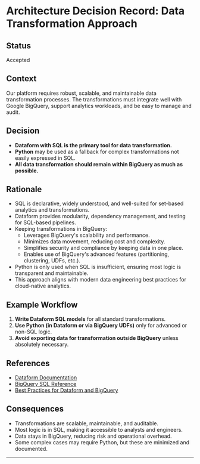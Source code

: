 # Architecture Decision Record: Data Transformation Approach

## Status
Accepted

## Context
Our platform requires robust, scalable, and maintainable data transformation processes. The transformations must integrate well with Google BigQuery, support analytics workloads, and be easy to manage and audit.

## Decision
- **Dataform with SQL is the primary tool for data transformation.**
- **Python** may be used as a fallback for complex transformations not easily expressed in SQL.
- **All data transformation should remain within BigQuery as much as possible.**

## Rationale
- SQL is declarative, widely understood, and well-suited for set-based analytics and transformations.
- Dataform provides modularity, dependency management, and testing for SQL-based pipelines.
- Keeping transformations in BigQuery:
  - Leverages BigQuery's scalability and performance.
  - Minimizes data movement, reducing cost and complexity.
  - Simplifies security and compliance by keeping data in one place.
  - Enables use of BigQuery's advanced features (partitioning, clustering, UDFs, etc.).
- Python is only used when SQL is insufficient, ensuring most logic is transparent and maintainable.
- This approach aligns with modern data engineering best practices for cloud-native analytics.

## Example Workflow
1. **Write Dataform SQL models** for all standard transformations.
2. **Use Python (in Dataform or via BigQuery UDFs)** only for advanced or non-SQL logic.
3. **Avoid exporting data for transformation outside BigQuery** unless absolutely necessary.

## References
- [Dataform Documentation](https://docs.dataform.co/)
- [BigQuery SQL Reference](https://cloud.google.com/bigquery/docs/reference/standard-sql/query-syntax)
- [Best Practices for Dataform and BigQuery](https://docs.dataform.co/guides/bigquery)

## Consequences
- Transformations are scalable, maintainable, and auditable.
- Most logic is in SQL, making it accessible to analysts and engineers.
- Data stays in BigQuery, reducing risk and operational overhead.
- Some complex cases may require Python, but these are minimized and documented.

---
